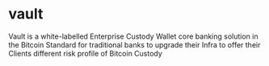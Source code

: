 # vault
Vault is a white-labelled Enterprise Custody Wallet core banking solution in the Bitcoin Standard for traditional banks to upgrade their Infra to offer their Clients different risk profile of Bitcoin Custody
